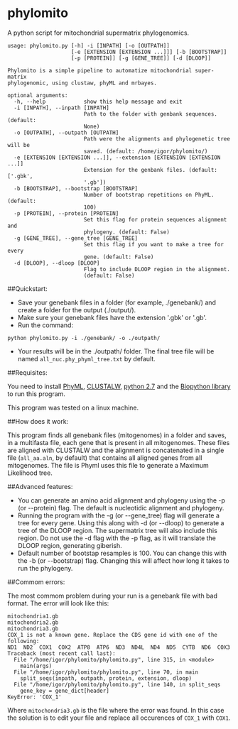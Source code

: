 phylomito
===========

A python script for mitochondrial supermatrix phylogenomics.
```
usage: phylomito.py [-h] -i [INPATH] [-o [OUTPATH]]
                    [-e [EXTENSION [EXTENSION ...]]] [-b [BOOTSTRAP]]
                    [-p [PROTEIN]] [-g [GENE_TREE]] [-d [DLOOP]]

Phylomito is a simple pipeline to automatize mitochondrial super-matrix
phylogenomic, using clustaw, phyML and mrbayes.

optional arguments:
  -h, --help            show this help message and exit
  -i [INPATH], --inpath [INPATH]
                        Path to the folder with genbank sequences. (default:
                        None)
  -o [OUTPATH], --outpath [OUTPATH]
                        Path were the alignments and phylogenetic tree will be
                        saved. (default: /home/igor/phylomito/)
  -e [EXTENSION [EXTENSION ...]], --extension [EXTENSION [EXTENSION ...]]
                        Extension for the genbank files. (default: ['.gbk',
                        '.gb'])
  -b [BOOTSTRAP], --bootstrap [BOOTSTRAP]
                        Number of bootstrap repetitions on PhyML. (default:
                        100)
  -p [PROTEIN], --protein [PROTEIN]
                        Set this flag for protein sequences alignment and
                        phylogeny. (default: False)
  -g [GENE_TREE], --gene_tree [GENE_TREE]
                        Set this flag if you want to make a tree for every
                        gene. (default: False)
  -d [DLOOP], --dloop [DLOOP]
                        Flag to include DLOOP region in the alignment.
                        (default: False)
```

##Quickstart:

* Save your genebank files in a folder (for example, ./genebank/) and create a folder for the output (./output/). 
* Make sure your genebank files have the extension '.gbk' or '.gb'.
* Run the command:
```
python phylomito.py -i ./genebank/ -o ./outpath/
```
* Your results will be in the ./outpath/ folder. The final tree file will be named `all_nuc.phy_phyml_tree.txt` by default.

##Requisites:

You need to install [PhyML](http://www.atgc-montpellier.fr/phyml/binaries.php), [CLUSTALW](http://www.clustal.org/download/current/), [python 2.7](https://www.python.org/downloads/release/python-2710/) and the [Biopython library](http://biopython.org/wiki/Download) to run this program.

This program was tested on a linux machine.

##How does it work:

This program finds all genebank files (mitogenomes) in a folder and saves, in a multifasta file, each gene that is present in all mitogenomes. These files are aligned with CLUSTALW and the alignment is concatenated in a single file (`all_aa.aln`, by default) that contains all aligned genes from all mitogenomes. The file is  Phyml uses this file to generate a Maximum Likelihood tree.
 
##Advanced features:

* You can generate an amino acid alignment and phylogeny using the -p (or --protein) flag. The default is nucleotidic alignment and phylogeny.
* Running the program with the -g (or --gene_tree) flag will generate a tree for every gene. Using this along with -d (or --dloop) to generate a tree of the DLOOP region. The supermatrix tree will also include this region. Do not use the -d flag with the -p flag, as it will translate the DLOOP region, generating giberish.
* Default number of bootstap resamples is 100. You can change this with the -b (or --bootstrap) flag. Changing this will affect how long it takes to run the phylogeny.

##Commom errors:

The most commom problem during your run is a genebank file with bad format. The error will look like this:

```
mitochondria1.gb
mitochondria2.gb
mitochondria3.gb
COX_1 is not a known gene. Replace the CDS gene id with one of the following:
ND1  ND2  COX1  COX2  ATP8  ATP6  ND3  ND4L  ND4  ND5  CYTB  ND6  COX3
Traceback (most recent call last):
  File "/home/igor/phylomito/phylomito.py", line 315, in <module>
    main(args)
  File "/home/igor/phylomito/phylomito.py", line 70, in main
    split_seqs(inpath, outpath, protein, extension, dloop)
  File "/home/igor/phylomito/phylomito.py", line 140, in split_seqs
    gene_key = gene_dict[header]
KeyError: 'COX_1'
```

Where `mitochondria3.gb` is the file where the error was found.
In this case the solution is to edit your file and replace all occurences of `COX_1` with `COX1`.

